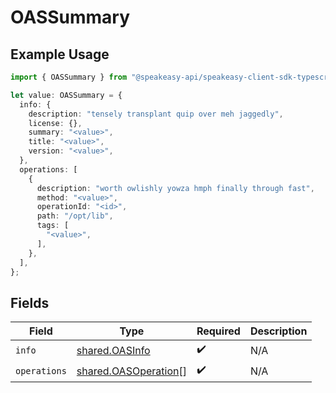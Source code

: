 # OASSummary

## Example Usage

```typescript
import { OASSummary } from "@speakeasy-api/speakeasy-client-sdk-typescript/sdk/models/shared";

let value: OASSummary = {
  info: {
    description: "tensely transplant quip over meh jaggedly",
    license: {},
    summary: "<value>",
    title: "<value>",
    version: "<value>",
  },
  operations: [
    {
      description: "worth owlishly yowza hmph finally through fast",
      method: "<value>",
      operationId: "<id>",
      path: "/opt/lib",
      tags: [
        "<value>",
      ],
    },
  ],
};
```

## Fields

| Field                                                               | Type                                                                | Required                                                            | Description                                                         |
| ------------------------------------------------------------------- | ------------------------------------------------------------------- | ------------------------------------------------------------------- | ------------------------------------------------------------------- |
| `info`                                                              | [shared.OASInfo](../../../sdk/models/shared/oasinfo.md)             | :heavy_check_mark:                                                  | N/A                                                                 |
| `operations`                                                        | [shared.OASOperation](../../../sdk/models/shared/oasoperation.md)[] | :heavy_check_mark:                                                  | N/A                                                                 |